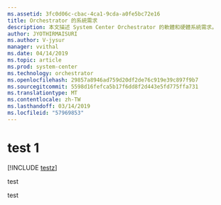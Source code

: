 ```yaml
---
ms.assetid: 3fc0d06c-cbac-4ca1-9cda-a0fe5bc72e16
title: Orchestrator 的系統需求
description: 本文描述 System Center Orchestrator 的軟體和硬體系統需求。
author: JYOTHIRMAISURI
ms.author: V-jysur
manager: vvithal
ms.date: 04/14/2019
ms.topic: article
ms.prod: system-center
ms.technology: orchestrator
ms.openlocfilehash: 29857a8946ad759d20df2de76c919e39c897f9b7
ms.sourcegitcommit: 5598d16fefca5b17f6dd8f2d443e5fd775ffa731
ms.translationtype: MT
ms.contentlocale: zh-TW
ms.lasthandoff: 03/14/2019
ms.locfileid: "57969853"
---
```


# test 1 

[!INCLUDE [testz](..//LautarolTest/Ztest.md)]

test  

test  
